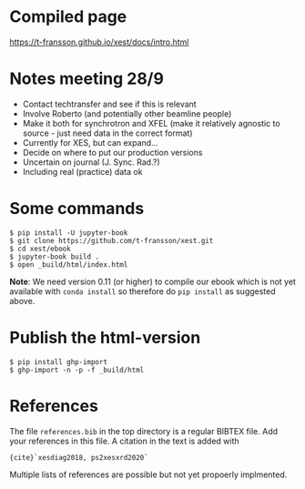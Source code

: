 <!-- #region -->
# Compiled page
https://t-fransson.github.io/xest/docs/intro.html

# Notes meeting 28/9

- Contact techtransfer and see if this is relevant
- Involve Roberto (and potentially other beamline people)
- Make it both for synchrotron and XFEL (make it relatively agnostic to source - just need data in the correct format)
- Currently for XES, but can expand...
- Decide on where to put our production versions
- Uncertain on journal (J. Sync. Rad.?)
- Including real (practice) data ok



# Some commands

```
$ pip install -U jupyter-book
$ git clone https://github.com/t-fransson/xest.git
$ cd xest/ebook
$ jupyter-book build .
$ open _build/html/index.html
```

**Note**: We need version 0.11 (or higher) to compile our ebook which is not yet available with `conda install` so therefore do `pip install` as suggested above.

# Publish the html-version

```
$ pip install ghp-import
$ ghp-import -n -p -f _build/html
```

# References
The file `references.bib` in the top directory is a regular BIBTEX file. Add your references in this file. A citation in the text is added with

```
{cite}`xesdiag2018, ps2xesxrd2020`
```

Multiple lists of references are possible but not yet propoerly implmented.
<!-- #endregion -->
